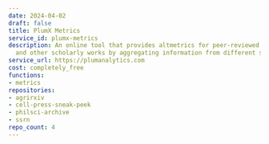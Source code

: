```yaml
---
date: 2024-04-02
draft: false
title: PlumX Metrics
service_id: plumx-metrics
description: An online tool that provides altmetrics for peer-reviewed journal articles
  and other scholarly works by aggregating information from different sources.
service_url: https://plumanalytics.com
cost: completely_free
functions:
- metrics
repositories:
- agrirxiv
- cell-press-sneak-peek
- philsci-archive
- ssrn
repo_count: 4
---
```



